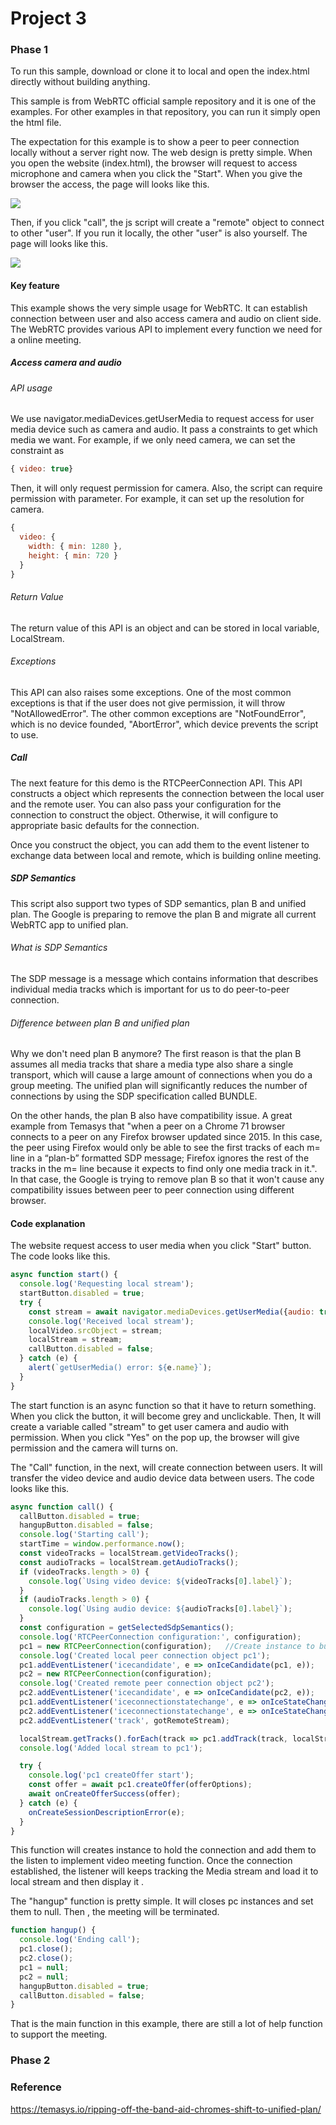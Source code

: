 # Project 3 

### Phase 1

To run this sample, download or clone it to local and open the index.html directly without building anything.

This sample is from WebRTC official sample repository and it is one of the examples. For other examples in that repository, you can run it simply open the html file.

The expectation for this example is to show a peer to peer connection locally without a server right now.  The web design is pretty simple. When you open the website (index.html), the browser will request to access microphone and camera when you click the "Start". When you give the browser the access, the page will looks like this.

<img src="GetCamera.png">

Then, if you click "call", the js script will create a "remote" object to connect to other "user". If you run it locally, the other "user" is also yourself. The page will looks like this.

<img src="peer2peer.png">

#### Key feature

This example shows the very simple usage for WebRTC. It can establish connection between user and also access camera and audio on client side. The WebRTC provides various API to implement every function we need for a online meeting.

##### Access camera and audio

###### API usage

We use navigator.mediaDevices.getUserMedia to request access for user media device such as camera and audio. It pass a constraints to get which media we want. For example, if we only need camera, we can set the constraint as 

```javascript
{ video: true}
```

Then, it will only request permission for camera. Also, the script can require permission with parameter. For example, it can set up the resolution for camera.

```javascript
{
  video: {
    width: { min: 1280 },
    height: { min: 720 }
  }
}
```

###### Return Value

The return value of this API is an object and can be stored in local variable, LocalStream. 

###### Exceptions

This API can also raises some exceptions. One of the most common exceptions is that if the user does not give permission, it will throw "NotAllowedError". The other common exceptions are "NotFoundError", which is no device founded, "AbortError", which device prevents the script to use.

##### Call

The next feature for this demo is the RTCPeerConnection API. This API constructs a object which represents the connection between the local user and the remote user. You can also pass your configuration for the connection to construct the object. Otherwise, it will configure to appropriate basic defaults for the connection.

Once you construct the object, you can add them to the event listener to exchange data between local and remote, which is building online meeting.

##### SDP Semantics

This script also support two types of SDP semantics, plan B and unified plan. The Google is preparing to remove the plan B and migrate all current WebRTC app to unified plan.

###### What is SDP Semantics

The SDP message is a message which contains information that describes individual media tracks which is important for us to do peer-to-peer connection. 

###### Difference between plan B and unified plan

Why we don't need plan B anymore?  The first reason is that the plan B assumes all media tracks that share a media type also share a single transport, which will cause a large amount of connections when you do a group meeting. The unified plan will significantly reduces the number of connections by using the SDP specification called BUNDLE.

On the other hands, the plan B also have compatibility issue. A great example from Temasys that "when a peer on a Chrome 71 browser connects to a peer on any Firefox browser updated since 2015. In this case, the peer using Firefox would only be able to see the first tracks of each m= line in a “plan-b” formatted SDP message; Firefox ignores the rest of the tracks in the m= line because it expects to find only one media track in it.".  In that case, the Google is trying to remove plan B so that it won't cause any compatibility issues between peer to peer connection using different browser.



#### Code explanation 

The website request access to user media when you click "Start" button. The code looks like this.

```javascript
async function start() {
  console.log('Requesting local stream');
  startButton.disabled = true;
  try {
    const stream = await navigator.mediaDevices.getUserMedia({audio: true, video: true});
    console.log('Received local stream');
    localVideo.srcObject = stream;
    localStream = stream;
    callButton.disabled = false;
  } catch (e) {
    alert(`getUserMedia() error: ${e.name}`);
  }
}
```

The start function is an async function so that it have to return something. When you click the button, it will become grey and unclickable. Then, It will create a variable called "stream" to get user camera and audio with permission. When you click "Yes" on the pop up, the browser will give permission and the camera will turns on.

The "Call" function, in the next, will create connection between users. It will transfer the video device and audio device data between users. The code looks like this.

```javascript
async function call() {
  callButton.disabled = true;
  hangupButton.disabled = false;
  console.log('Starting call');
  startTime = window.performance.now();
  const videoTracks = localStream.getVideoTracks();
  const audioTracks = localStream.getAudioTracks();
  if (videoTracks.length > 0) {
    console.log(`Using video device: ${videoTracks[0].label}`);
  }
  if (audioTracks.length > 0) {
    console.log(`Using audio device: ${audioTracks[0].label}`);
  }
  const configuration = getSelectedSdpSemantics();
  console.log('RTCPeerConnection configuration:', configuration);
  pc1 = new RTCPeerConnection(configuration);	//Create instance to build connection
  console.log('Created local peer connection object pc1');
  pc1.addEventListener('icecandidate', e => onIceCandidate(pc1, e));
  pc2 = new RTCPeerConnection(configuration);
  console.log('Created remote peer connection object pc2');
  pc2.addEventListener('icecandidate', e => onIceCandidate(pc2, e));
  pc1.addEventListener('iceconnectionstatechange', e => onIceStateChange(pc1, e));
  pc2.addEventListener('iceconnectionstatechange', e => onIceStateChange(pc2, e));
  pc2.addEventListener('track', gotRemoteStream);

  localStream.getTracks().forEach(track => pc1.addTrack(track, localStream));
  console.log('Added local stream to pc1');

  try {
    console.log('pc1 createOffer start');
    const offer = await pc1.createOffer(offerOptions);
    await onCreateOfferSuccess(offer);
  } catch (e) {
    onCreateSessionDescriptionError(e);
  }
}
```

This function will creates instance to hold the connection and add them to the listen to implement video meeting function. Once the connection established, the listener will keeps tracking the Media stream and load it to local stream and then display it .

The "hangup" function is pretty simple. It will closes pc instances and set them to null. Then , the meeting will be terminated. 

```javascript
function hangup() {
  console.log('Ending call');
  pc1.close();
  pc2.close();
  pc1 = null;
  pc2 = null;
  hangupButton.disabled = true;
  callButton.disabled = false;
}

```

That is the main function in this example, there are still a lot of help function to support the meeting.



### Phase 2





### Reference

https://temasys.io/ripping-off-the-band-aid-chromes-shift-to-unified-plan/

